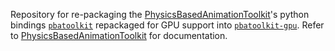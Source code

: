 Repository for re-packaging the [PhysicsBasedAnimationToolkit](https://github.com/Q-Minh/PhysicsBasedAnimationToolkit)'s python bindings [`pbatoolkit`](https://pypi.org/project/pbatoolkit/) repackaged for GPU support into [`pbatoolkit-gpu`](https://pypi.org/project/pbatoolkit-gpu/). Refer to [PhysicsBasedAnimationToolkit](https://github.com/Q-Minh/PhysicsBasedAnimationToolkit) for documentation.